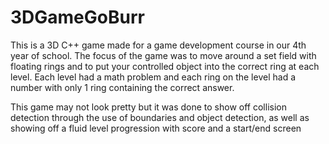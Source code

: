 # 3DGameGoBurr

This is a 3D C++ game made for a game development course in our 4th year of school.
The focus of the game was to move around a set field with floating rings and to put your controlled object into the correct ring at each level. 
Each level had a math problem and each ring on the level had a number with only 1 ring containing the correct answer.

This game may not look pretty but it was done to show off collision detection through the use of boundaries and object detection, as well as showing off a fluid level progression with score and a start/end screen
